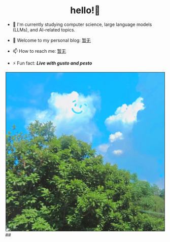 <h1 align="center">hello!👋</h1>

- 🌱 I'm currently studying computer science, large language models (LLMs), and AI-related topics.

- 💬 Welcome to my personal blog: 
  [暂无](https://www.notion.so/lifetime-f17091fc91b7402da7d10d3f85bcf01c)
- 📫 How to reach me:
  [暂无]()
- ⚡ Fun fact: ***Live with gusto and pesto***

<!--
插入风景图片
![风景](1.jpg)
-->

<div style="text-align: center;">
    <img src="1.jpg" alt="风景" title="Click to enlarge" width="500" height="auto" border="1">
</div>
## 
